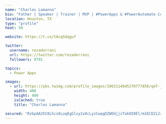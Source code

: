 ```yaml
---
name: "Charles Lamanna"
bio: "Father | Speaker | Trainer | MVP | #PowerApps & #PowerAutomate Community Super User | YouTuber Right-pointing triangle http://youtube.com/c/rezadorrani | Learn - Share - Clockwise rightwards and leftwards open circle arrows"
location: Houston, TX
type: "profile"
heat: 50

website: https://t.co/tAcqSdqguf

twitter:
  username: rezadorrani
  url: https://twitter.com/rezadorrani
  followers: 9791

topics:
  - Power Apps

images:
  - url: https://pbs.twimg.com/profile_images/1063114045270777856/qeT-jpWr_400x400.jpg
    width: 400
    height: 400
    isCached: true
    title: "Charles Lamanna"

secured: "RzbpAA35C0Lhcs6LoqEgGlxy2x0cLyzCwqqDZWOdjjzTak0I0El/m1ECDZi2z4t9vxY/p5QRxYAaHn2NDAqt7rNd1pjE3S9uK1WlnQOYcJT/Mu7j7xrxpAdKyZpRNo+1P9O7hRmwvpMd/fveomzA+rFhvN2beiSSrCZgEH2xFIP56OKDc5b8Cp/dNj+H8Sdn0+KoYHjKDW/H/XGbeAEf0WWnzd8ptOAe45JHXWbePe+fWRgg3EFAb405mdHFaV4VljkQPrjaTAV1szdh9a6d6w8GlaUw6DnV9Qg0ix1XQ2bsKvfY2FlF8U9x/4j7gitV7y+DyVPo50482hJKEp1cZfV/RhVTfB9TwHQJvr9rNIrhCdelmwjtRjQZN3iPFmJJ7PUgU2iseWw2dWEw0BHP0b7DNn1Wf2oBBVGSq5VZ1jI=;euiOfIZsUIqxRHtUZOucDw=="
---
```


